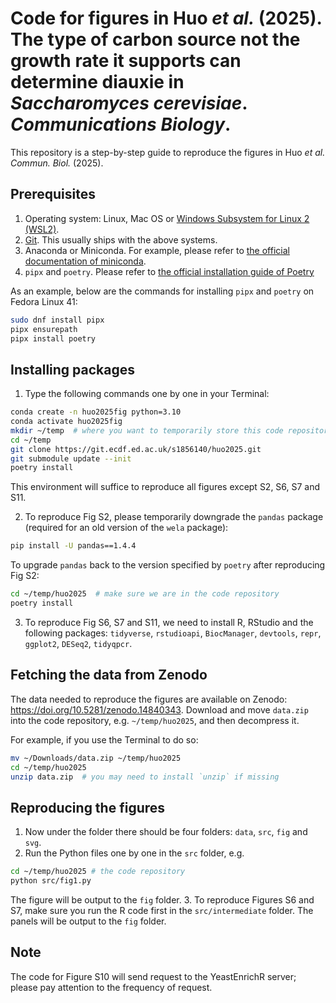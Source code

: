 # Code for figures in Huo _et al._ (2025). The type of carbon source not the growth rate it supports can determine diauxie in _Saccharomyces cerevisiae_. _Communications Biology_. 
This repository is a step-by-step guide to reproduce the figures in Huo _et al._ _Commun. Biol._ (2025).

## Prerequisites
1. Operating system: Linux, Mac OS or [Windows Subsystem for Linux 2 (WSL2)](https://learn.microsoft.com/en-us/windows/wsl/install).
2. [Git](https://git-scm.com/). This usually ships with the above systems.
3. Anaconda or Miniconda. For example, please refer to [the official documentation of miniconda](https://docs.anaconda.com/miniconda/install/).
4. `pipx` and `poetry`. Please refer to [the official installation guide of Poetry](https://python-poetry.org/docs/#installation)

As an example, below are the commands for installing `pipx` and `poetry` on Fedora Linux 41:
```sh
sudo dnf install pipx
pipx ensurepath
pipx install poetry
```

## Installing packages
1. Type the following commands one by one in your Terminal:
```sh
conda create -n huo2025fig python=3.10
conda activate huo2025fig
mkdir ~/temp  # where you want to temporarily store this code repository
cd ~/temp
git clone https://git.ecdf.ed.ac.uk/s1856140/huo2025.git
git submodule update --init
poetry install
```
This environment will suffice to reproduce all figures except S2, S6, S7 and S11.

2. To reproduce Fig S2, please temporarily downgrade the `pandas` package (required for an old version of the `wela` package):
```sh
pip install -U pandas==1.4.4
```
To upgrade `pandas` back to the version specified by `poetry` after reproducing Fig S2:
```sh
cd ~/temp/huo2025  # make sure we are in the code repository
poetry install
```

3. To reproduce Fig S6, S7 and S11, we need to install R, RStudio and the following packages: `tidyverse`, `rstudioapi`, `BiocManager`, `devtools`, `repr`, `ggplot2`, `DESeq2`, `tidyqpcr`. 

## Fetching the data from Zenodo
The data needed to reproduce the figures are available on Zenodo: https://doi.org/10.5281/zenodo.14840343. Download and move `data.zip` into the code repository, e.g. `~/temp/huo2025`, and then decompress it. 

For example, if you use the Terminal to do so:
``` sh
mv ~/Downloads/data.zip ~/temp/huo2025 
cd ~/temp/huo2025
unzip data.zip  # you may need to install `unzip` if missing 
```

## Reproducing the figures
1. Now under the folder there should be four folders: `data`, `src`, `fig` and `svg`.
2. Run the Python files one by one in the `src` folder, e.g.
```sh
cd ~/temp/huo2025 # the code repository
python src/fig1.py
```
The figure will be output to the `fig` folder.
3. To reproduce Figures S6 and S7, make sure you run the R code first in the `src/intermediate` folder. The panels will be output to the `fig` folder.

## Note
The code for Figure S10 will send request to the YeastEnrichR server; please pay attention to the frequency of request. 

